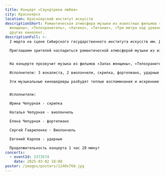 ```yaml
---
title: Концерт «Саундтреки любви»
city: Красноярск
location: Красноярский институт искусств
descriptionShort: Романтическая атмосфера музыки из известных фильмов «Запах
  женщины», «Телохранитель», «Хатико», «Титаник», «Три метра над уровнем неба» и
  других кинолент.
descriptionFull: >-
  2 марта на сцене Сибирского государственного института искусств им. Д. Хворостовского солисты оркестра «Маэстро» представят премьеру программы «Саундтреки любви»!

  Приглашаем зрителей насладиться романтической атмосферой музыки из известных фильмов, от которой замирают сердца.


  На концерте прозвучит музыка из фильмов «Запах женщины», «Телохранитель», «Хатико», «Титаник», «Три метра над уровнем неба» и других кинолент. Эти музыкальные киношедевры разбудят теплые воспоминания и искренние чувства, окутают атмосферой нежности и влюблённости.

  Исполнители: 3 вокалиста, 2 виолончели, скрипка, фортепиано, ударные инструменты.

  Эти музыкальные киношедевры разбудят теплые воспоминания и искренние чувства, окутают атмосферой нежности и влюбленности.


  Исполнители:

  Ирина Чепурная - скрипка

  Наталья Чепурная - виолончель

  Елена Чепурная - фортепиано

  Сергей Гавриленко - Виолончель

  Евгений Карлов - ударные

  Продолжительность концерта 1 час 20 минут
concerts:
  - eventId: 2373574
    date: 2025-03-02 18:00
poster: /images/posters/1240х760.jpg
---
```

